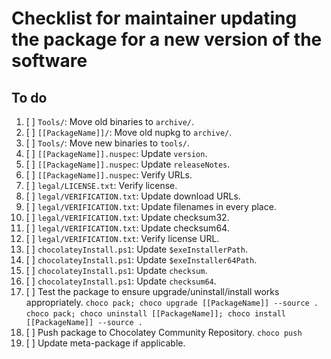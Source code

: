 # Checklist for maintainer updating the package for a new version of the software

## To do

1. [ ] `Tools/`: Move old binaries to `archive/`.
2. [ ] `[[PackageName]]/`: Move old nupkg to `archive/`.
3. [ ] `Tools/`: Move new binaries to `tools/`.
4. [ ] `[[PackageName]].nuspec`: Update `version`.
5. [ ] `[[PackageName]].nuspec`: Update `releaseNotes`.
6. [ ] `[[PackageName]].nuspec`: Verify URLs.
7. [ ] `legal/LICENSE.txt`: Verify license.
8. [ ] `legal/VERIFICATION.txt`: Update download URLs.
9. [ ] `legal/VERIFICATION.txt`: Update filenames in every place.
10. [ ] `legal/VERIFICATION.txt`: Update checksum32.
11. [ ] `legal/VERIFICATION.txt`: Update checksum64.
12. [ ] `legal/VERIFICATION.txt`: Verify license URL.
13. [ ] `chocolateyInstall.ps1`: Update `$exeInstallerPath`.
14. [ ] `chocolateyInstall.ps1`: Update `$exeInstaller64Path`.
15. [ ] `chocolateyInstall.ps1`: Update `checksum`.
16. [ ] `chocolateyInstall.ps1`: Update `checksum64`.
17. [ ] Test the package to ensure upgrade/uninstall/install works appropriately.
    `choco pack; choco upgrade [[PackageName]] --source .`
    `choco pack; choco uninstall [[PackageName]]; choco install [[PackageName]] --source .`
18. [ ] Push package to Chocolatey Community Repository.
    `choco push`
19. [ ] Update meta-package if applicable.
